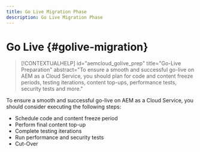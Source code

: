 ```yaml
---
title: Go Live Migration Phase
description: Go Live Migration Phase
---
```


# Go Live {#golive-migration}

>[!CONTEXTUALHELP]
>id="aemcloud_golive_prep"
>title="Go-Live Preparation"
>abstract="To ensure a smooth and successful go-live on AEM as a Cloud Service, you should plan for code and content freeze periods, testing iterations, content top-ups, performance tests, security tests and more."

To ensure a smooth and successful go-live on AEM as a Cloud Service, you should consider executing the following steps:

* Schedule code and content freeze period
* Perform final content top-up
* Complete testing iterations
* Run performance and security tests
* Cut-Over
